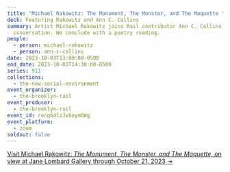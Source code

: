 ```yaml
---
title: "Michael Rakowitz: The Monument, The Monster, and The Maquette "
deck: Featuring Rakowitz and Ann C. Collins
summary: Artist Michael Rakowitz joins Rail contributor Ann C. Collins for a
  conversation. We conclude with a poetry reading.
people:
  - person: michael-rakowitz
  - person: ann-c-collins
date: 2023-10-03T13:00:00-0500
end_date: 2023-10-03T14:30:00-0500
series: 911
collections:
  - the-new-social-environment
event_organizer:
  - the-brooklyn-rail
event_producer:
  - the-brooklyn-rail
event_id: recq64lzJs6eymOWg
event_platform:
  - zoom
soldout: false
---
```

[V﻿isit Michael Rakowitz: *The Monument, The Monster, and The Maquette,* on view at Jane Lombard Gallery through October 21, 2023 →](https://www.janelombardgallery.com/michael-rakowitz-the-monument-the-monster-and-the-maquette-jane-lombard-gallery)